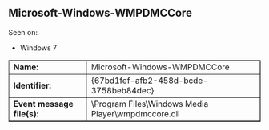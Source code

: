 ## Microsoft-Windows-WMPDMCCore

Seen on:
* Windows 7

<table border="1" class="docutils">
  <tbody>
    <tr>
      <td><b>Name:</b></td>
      <td>Microsoft-Windows-WMPDMCCore</td>
    </tr>
    <tr>
      <td><b>Identifier:</b></td>
      <td>{67bd1fef-afb2-458d-bcde-3758beb84dec}</td>
    </tr>
    <tr>
      <td><b>Event message file(s):</b></td>
      <td>\Program Files\Windows Media Player\wmpdmccore.dll</td>
    </tr>
  </tbody>
</table>

&nbsp;

